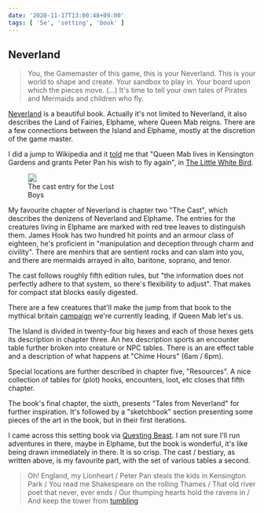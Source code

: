 ```yaml
---
date: '2020-11-17T13:00:48+09:00'
tags: [ '5e', 'setting', 'book' ]
---
```


## Neverland

> You, the Gamemaster of this game, this is your Neverland. This is your world to shape and create. Your sandbox to play in. Your board upon which the pieces move. (...) It's time to tell your own tales of Pirates and Mermaids and children who fly.

[Neverland](https://publishing.andrewsmcmeel.com/book/neverland-a-fantasy-role-playing-setting/) is a beautiful book. Actually it's not limited to Neverland, it also describes the Land of Fairies, Elphame, where Queen Mab reigns. There are a few connections between the Island and Elphame, mostly at the discretion of the game master.

I did a jump to Wikipedia and it [told](https://en.wikipedia.org/wiki/Queen_Mab) me that "Queen Mab lives in Kensington Gardens and grants Peter Pan his wish to fly again", in [The Little White Bird](https://en.wikipedia.org/wiki/The_Little_White_Bird).

<figure class="right" style="width: 35%">
<img src="images/20201117_neverland.jpg" style="border: 1px solid lightgrey;" />
<figcaption>The cast entry for the Lost Boys</figcaption>
</figure>

My favourite chapter of Neverland is chapter two "The Cast", which describes the denizens of Neverland and Elphame. The entries for the creatures living in Elphame are marked with red tree leaves to distinguish them. James Hook has two hundred hit points and an armour class of eighteen, he's proficient in "manipulation and deception through charm and civility". There are menhirs that are sentient rocks and can slam into you, and there are mermaids arrayed in alto, baritone, soprano, and tenor.

The cast follows roughly fifth edition rules, but "the information does not perfectly adhere to that system, so there's flexibility to adjust". That makes for compact stat blocks easily digested.

There are a few creatures that'll make the jump from that book to the mythical britain [campaign](index.html?tag=mb) we're currently leading, if Queen Mab let's us.

The Island is divided in twenty-four big hexes and each of those hexes gets its description in chapter three. An hex description sports an encounter table further broken into creature or NPC tables. There is an are effect table and a description of what happens at "Chime Hours" (6am / 6pm).

Special locations are further described in chapter five, "Resources". A nice collection of tables for (plot) hooks, encounters, loot, etc closes that fifth chapter.

The book's final chapter, the sixth, presents "Tales from Neverland" for further inspiration. It's followed by a "sketchbook" section presenting some pieces of the art in the book, but in their first iterations.

I came across this setting book via [Questing Beast](https://www.youtube.com/watch?v=8L15x2kd2Ww). I am not sure I'll run adventures in there, maybe in Elphame, but the book is wonderful, it's like being drawn immediately in there. It is so crisp. The cast / bestiary, as written above, is my favourite part, with the set of various tables a second.

> Oh! England, my Lionheart / Peter Pan steals the kids in Kensington Park /
> You read me Shakespeare on the rolling Thames /
> That old river poet that never, ever ends /
> Our thumping hearts hold the ravens in /
> And keep the tower from <a href="https://www.youtube.com/watch?v=3FfvckTanSo">tumbling</a>

